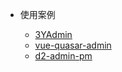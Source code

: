 * 使用案例

  * [3YAdmin](https://github.com/wjkang/3YAdmin)
  * [vue-quasar-admin](https://github.com/wjkang/vue-quasar-admin)
  * [d2-admin-pm](https://github.com/wjkang/d2-admin-pm)